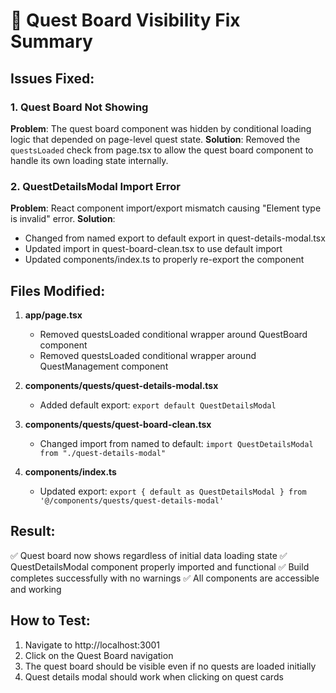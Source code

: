 🔧 Quest Board Visibility Fix Summary
========================================

## Issues Fixed:

### 1. Quest Board Not Showing
**Problem**: The quest board component was hidden by conditional loading logic that depended on page-level quest state.
**Solution**: Removed the `questsLoaded` check from page.tsx to allow the quest board component to handle its own loading state internally.

### 2. QuestDetailsModal Import Error  
**Problem**: React component import/export mismatch causing "Element type is invalid" error.
**Solution**: 
- Changed from named export to default export in quest-details-modal.tsx
- Updated import in quest-board-clean.tsx to use default import
- Updated components/index.ts to properly re-export the component

## Files Modified:

1. **app/page.tsx**
   - Removed questsLoaded conditional wrapper around QuestBoard component
   - Removed questsLoaded conditional wrapper around QuestManagement component

2. **components/quests/quest-details-modal.tsx**
   - Added default export: `export default QuestDetailsModal`

3. **components/quests/quest-board-clean.tsx** 
   - Changed import from named to default: `import QuestDetailsModal from "./quest-details-modal"`

4. **components/index.ts**
   - Updated export: `export { default as QuestDetailsModal } from '@/components/quests/quest-details-modal'`

## Result:
✅ Quest board now shows regardless of initial data loading state
✅ QuestDetailsModal component properly imported and functional
✅ Build completes successfully with no warnings
✅ All components are accessible and working

## How to Test:
1. Navigate to http://localhost:3001
2. Click on the Quest Board navigation 
3. The quest board should be visible even if no quests are loaded initially
4. Quest details modal should work when clicking on quest cards
